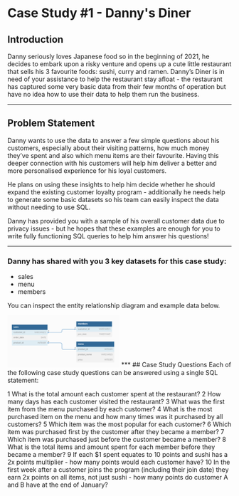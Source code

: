 # Case Study #1 - Danny's Diner

## Introduction
Danny seriously loves Japanese food so in the beginning of 2021, he decides to embark upon a risky venture and opens up a cute little restaurant that sells his 3 favourite foods: sushi, curry and ramen.
Danny’s Diner is in need of your assistance to help the restaurant stay afloat - the restaurant has captured some very basic data from their few months of operation but have no idea how to use their data to help them run the business.
***

## Problem Statement
Danny wants to use the data to answer a few simple questions about his customers, especially about their visiting patterns, how much money they’ve spent and also which menu items are their favourite. Having this deeper connection with his customers will help him deliver a better and more personalised experience for his loyal customers.

He plans on using these insights to help him decide whether he should expand the existing customer loyalty program - additionally he needs help to generate some basic datasets so his team can easily inspect the data without needing to use SQL.

Danny has provided you with a sample of his overall customer data due to privacy issues - but he hopes that these examples are enough for you to write fully functioning SQL queries to help him answer his questions!
***

### Danny has shared with you 3 key datasets for this case study:

* sales
* menu
* members

You can inspect the entity relationship diagram and example data below.

<img src="https://github.com/MrKapoor95/SQL_Project/blob/main/Case%20Study%20%231%20-%20Danny's%20Diner/CaseStudy%201%20Schema.png" width=50% height=50%>
***
## Case Study Questions
Each of the following case study questions can be answered using a single SQL statement:

1 What is the total amount each customer spent at the restaurant?
2 How many days has each customer visited the restaurant?
3 What was the first item from the menu purchased by each customer?
4 What is the most purchased item on the menu and how many times was it purchased by all customers?
5 Which item was the most popular for each customer?
6 Which item was purchased first by the customer after they became a member?
7 Which item was purchased just before the customer became a member?
8 What is the total items and amount spent for each member before they became a member?
9 If each $1 spent equates to 10 points and sushi has a 2x points multiplier - how many points would each customer have?
10 In the first week after a customer joins the program (including their join date) they earn 2x points on all items, not just sushi - how many points do customer A and B have at the end of January?
